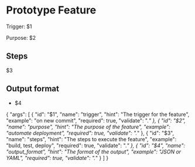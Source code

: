 # Prototype Feature

Trigger: $1

Purpose: $2

## Steps

$3

## Output format

- $4

{
  "args": [
    {
      "id": "$1",
      "name": "trigger",
      "hint": "The trigger for the feature",
      "example": "on new commit",
      "required": true,
      "validate": ".*"
    },
    {
      "id": "$2",
      "name": "purpose",
      "hint": "The purpose of the feature",
      "example": "automate deployment",
      "required": true,
      "validate": ".*"
    },
    {
      "id": "$3",
      "name": "steps",
      "hint": "The steps to execute the feature",
      "example": "build, test, deploy",
      "required": true,
      "validate": ".*"
    },
    {
      "id": "$4",
      "name": "output_format",
      "hint": "The format of the output",
      "example": "JSON or YAML",
      "required": true,
      "validate": ".*"
    }
  ]
}
